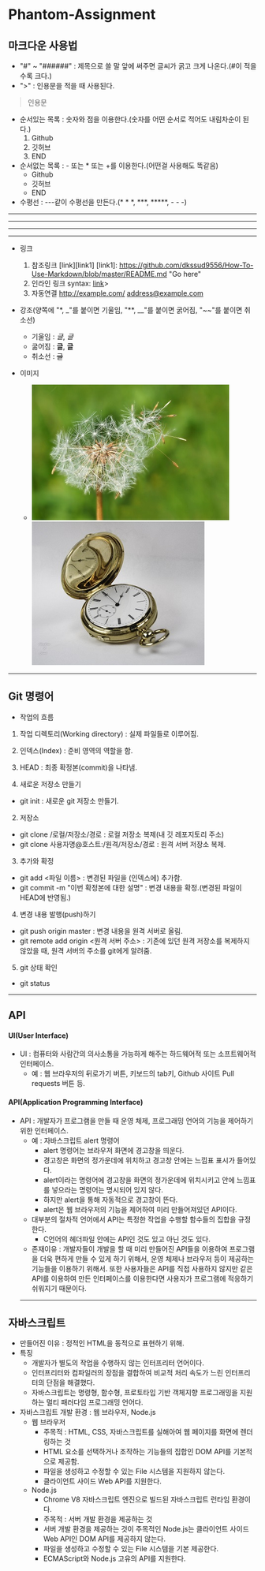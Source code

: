 # Phantom-Assignment

## 마크다운 사용법
- "#" ~ "######" : 제목으로 쓸 말 앞에 써주면 글씨가 굵고 크게 나온다.(#이 적을수록 크다.)
- ">" : 인용문을 적을 때 사용된다.
> 인용문
- 순서있는 목록 : 숫자와 점을 이용한다.(숫자를 어떤 순서로 적어도 내림차순이 된다.)
    1. Github
    2. 깃허브
    3. END
- 순서없는 목록 : - 또는 * 또는 +를 이용한다.(어떤걸 사용해도 똑같음)
    - Github
    * 깃허브
    + END
- 수평선 : ---같이 수평선을 만든다.(* * *, ***, *****, - - -)
***
* * *
*****
- - -
- 링크
    1. 참조링크
  [link][link1]
  [link1]: https://github.com/dkssud9556/How-To-Use-Markdown/blob/master/README.md "Go here"
    2. 인라인 링크
  syntax: [link](https://github.com/dkssud9556/How-To-Use-Markdown/blob/master/README.md)>
    3. 자동연결
  <http://example.com/>
  <address@example.com>
- 강조(양쪽에 "*, _"를 붙이면 기울임, "**, __"를 붙이면 굵어짐, "~~"를 붙이면 취소선)
    + 기울임 : *글*, _글_
    + 굶어짐 : **글**, __글__
    + 취소선 : ~~글~~
  
- 이미지
    - ![Alt text](./first.jpg)
      ![Alt text](./watch.jpg "Watchsmallclock")
---
## Git 명령어
- 작업의 흐름
 1. 작업 디렉토리(Working directory) : 실제 파일들로 이루어짐.
 2. 인덱스(Index) : 준비 영역의 역할을 함.
 3. HEAD : 최종 확정본(commit)을 나타냄.
 
1. 새로운 저장소 만들기
 - git init : 새로운 git 저장소 만들기.
2. 저장소 
 - git clone /로컬/저장소/경로 : 로컬 저장소 복제(내 깃 레포지토리 주소)
 - git clone 사용자명@호스트:/원격/저장소/경로 : 원격 서버 저장소 복제.
3. 추가와 확정
 - git add <파일 이름> : 변경된 파일을 (인덱스에) 추가함.
 - git commit -m "이번 확정본에 대한 설명" : 변경 내용을 확정.(변경된 파일이 HEAD에 반영됨.)
4. 변경 내용 발행(push)하기
 - git push origin master : 변경 내용을 원격 서버로 올림.
 - git remote add origin <원격 서버 주소> : 기존에 있던 원격 저장소를 복제하지 않았을 때, 원격 서버의 주소를 git에게 알려줌.
5. git 상태 확인
 - git status
---
## API
#### UI(User Interface)
- UI : 컴퓨터와 사람간의 의사소통을 가능하게 해주는 하드웨어적 또는 소프트웨어적 인터페이스.
  - 예 : 웹 브라우저의 뒤로가기 버튼, 키보드의 tab키, Github 사이트 Pull requests 버튼 등.
#### API(Application Programming Interface)
- API : 개발자가 프로그램을 만들 때 운영 체제, 프로그래밍 언어의 기능을 제어하기 위한 인터페이스.
  - 예 : 자바스크립트 alert 명령어
    - alert 명령어는 브라우저 화면에 경고창을 띄운다.
    - 경고창은 화면의 정가운데에 위치하고 경고창 안에는 느낌표 표시가 들어있다.
    - alert이라는 명령어에 경고창을 화면의 정가운데에 위치시키고 안에 느낌표를 넣으라는 명령어는 명시되어 있지 않다.
    - 하지만 alert을 통해 자동적으로 경고창이 뜬다.
    - alert은 웹 브라우저의 기능을 제어하여 미리 만들어져있던 API이다.
  - 대부분의 절차적 언어에서 API는 특정한 작업을 수행할 함수들의 집합을 규정한다.
    - C언어의 헤더파일 안에는 API인 것도 있고 아닌 것도 있다.
  - 존재이유 : 개발자들이 개발을 할 때 미리 만들어진 API들을 이용하여 프로그램을 더욱 편하게 만들 수 있게 하기 위해서, 운영 체제나 브라우저 등이 제공하는 기능들을 이용하기 위해서. 또한 사용자들은 API를 직접 사용하지 않지만 같은 API를 이용하여 만든 인터페이스를 이용한다면 사용자가 프로그램에 적응하기 쉬워지기 때문이다.
  ---
## 자바스크립트
- 만들어진 이유 : 정적인 HTML을 동적으로 표현하기 위해.
- 특징
  - 개발자가 별도의 작업을 수행하지 않는 인터프리터 언어이다.
  - 인터프리터와 컴파일러의 장점을 결합하여 비교적 처리 속도가 느린 인터프리터의 단점을 해결했다.
  - 자바스크립트는 명령형, 함수형, 프로토타입 기반 객체지향 프로그래밍을 지원하는 멀티 패러다임 프로그래밍 언어다.
- 자바스크립트 개발 환경 : 웹 브라우저, Node.js
  - 웹 브라우저
    - 주목적 : HTML, CSS, 자바스크립트를 실해아여 웹 페이지를 화면에 렌더링하는 것
    - HTML 요소를 선택하거나 조작하는 기능들의 집합인 DOM API를 기본적으로 제공함.
    - 파일을 생성하고 수정할 수 있는 File 시스템을 지원하지 않는다.
    - 클라이언트 사이드 Web API를 지원한다.
  - Node.js
    - Chrome V8 자바스크립트 엔진으로 빌드된 자바스크립트 런타임 환경이다.
    - 주목적 : 서버 개발 환경을 제공하는 것
    - 서버 개발 환경을 제공하는 것이 주목적인 Node.js는 클라이언트 사이드 Web API인 DOM API를 제공하지 않는다.
    - 파일을 생성하고 수정할 수 있는 File 시스템을 기본 제공한다.
    - ECMAScript와 Node.js 고유의 API를 지원한다.
